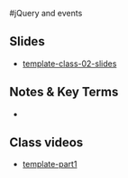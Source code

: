 #jQuery and events

## Slides
- [template-class-02-slides](link)

## Notes & Key Terms
- 

## Class videos
- [template-part1](link)

